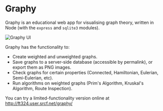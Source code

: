 # Graphy

Graphy is an educational web app for visualising graph theory, written in Node (with the `express` and `sqlite3` modules).

![Graphy UI](https://i.imgur.com/TBdjk7X.png)

Graphy has the functionality to:
 - Create weighted and unweighted graphs.
 - Save graphs to a server-side database (accessible by permalink), or export them as PNG images.
 - Check graphs for certain properties (Connected, Hamiltonian, Eulerian, Semi-Eulerian, etc).
 - Run algorithms on weighted graphs (Prim's Algorithm, Kruskal's Algorithm, Route Inspection).

You can try a limited-functionality version online at http://ft324.user.srcf.net/graphy/
